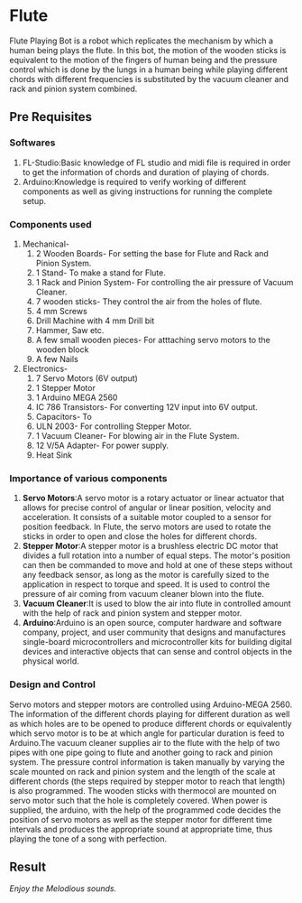 # Flute
Flute Playing Bot is a robot which replicates the mechanism by which a human being plays the flute. In this bot, the motion of the wooden sticks is equivalent to the motion of the fingers of human being and the pressure control which is done by the lungs in a human being while playing different chords with different frequencies is substituted by the vacuum cleaner and rack and pinion system combined.
## Pre Requisites
### Softwares
1. FL-Studio:Basic knowledge of FL studio and midi file is required in order to get the information of chords and duration of playing of chords.
2. Arduino:Knowledge is required to verify working of different components as well as giving instructions for running the complete setup.
### Components used
1. Mechanical-
   1. 2 Wooden Boards- For setting the base for Flute and Rack and Pinion System.
   2. 1 Stand- To make a stand for Flute. 
   3. 1 Rack and Pinion System- For controlling the air pressure of Vacuum Cleaner.
   4. 7 wooden sticks- They control the air from the holes of flute. 
   5. 4 mm Screws 
   6. Drill Machine with 4 mm Drill bit
   7. Hammer, Saw etc.
   8. A few small wooden pieces- For atttaching servo motors to the wooden block
   9. A few Nails
2. Electronics-
   1. 7 Servo Motors (6V output)
   2. 1 Stepper Motor
   3. 1 Arduino MEGA 2560
   4. IC 786 Transistors- For converting 12V input into 6V output.  
   5. Capacitors- To  
   6. ULN 2003- For controlling Stepper Motor.
   7. 1 Vacuum Cleaner- For blowing air in the Flute System.
   8. 12 V/5A Adapter- For power supply.
   9. Heat Sink
### Importance of various components
1. **Servo Motors**:A servo motor is a rotary actuator or linear actuator that allows for precise control of angular or linear position, velocity and acceleration. It consists of a suitable motor coupled to a sensor for position feedback.
In Flute, the servo motors are used to rotate the sticks in order to open and close the holes for different chords.
2. **Stepper Motor**:A stepper motor is a brushless electric DC motor that divides a full rotation into a number of equal steps. The motor's position can then be commanded to move and hold at one of these steps without any feedback sensor, as long as the motor is carefully sized to the application in respect to torque and speed.
It is used to control the pressure of air coming from vacuum cleaner blown into the flute.
3. **Vacuum Cleaner**:It is used to blow the air into flute in controlled amount with the help of rack and pinion system and stepper motor.
4. **Arduino**:Arduino is an open source, computer hardware and software company, project, and user community that designs and manufactures single-board microcontrollers and microcontroller kits for building digital devices and interactive objects that can sense and control objects in the physical world.
### Design and Control
Servo motors and  stepper motors are controlled using Arduino-MEGA 2560.
The information of the different chords playing for different duration as well as which holes are to be opened to produce different chords or equivalently which servo motor is to be at which angle for particular duration is feed to Arduino.The vacuum cleaner supplies air to the flute with the help of two pipes with one pipe going to flute and another going to rack and pinion system. The pressure control information is taken manually by varying the scale mounted on rack and pinion system and the length of the scale at different chords (the steps required by stepper motor to reach that length) is also programmed. The wooden sticks with thermocol are mounted on servo motor such that the hole is completely covered. 
When power is supplied, the arduino, with the help of the programmed code decides the position of servo motors as well as the stepper motor for different time intervals and produces the appropriate sound at appropriate time, thus playing the tone of a song with perfection.
## Result 
_Enjoy the Melodious sounds._ 
   
